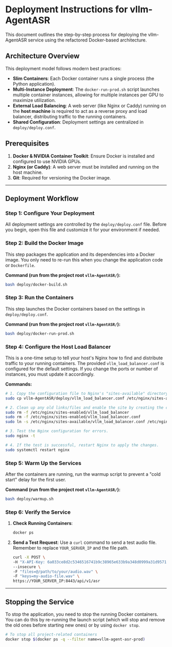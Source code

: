 # Deployment Instructions for vllm-AgentASR

This document outlines the step-by-step process for deploying the vllm-AgentASR service using the refactored Docker-based architecture.

## Architecture Overview

This deployment model follows modern best practices:
- **Slim Containers**: Each Docker container runs a single process (the Python application).
- **Multi-Instance Deployment**: The `docker-run-prod.sh` script launches multiple container instances, allowing for multiple instances per GPU to maximize utilization.
- **External Load Balancing**: A web server (like Nginx or Caddy) running on the **host machine** is required to act as a reverse proxy and load balancer, distributing traffic to the running containers.
- **Shared Configuration**: Deployment settings are centralized in `deploy/deploy.conf`.

## Prerequisites

1.  **Docker & NVIDIA Container Toolkit**: Ensure Docker is installed and configured to use NVIDIA GPUs.
2.  **Nginx (or Caddy)**: A web server must be installed and running on the host machine.
3.  **Git**: Required for versioning the Docker image.

---

## Deployment Workflow

### Step 1: Configure Your Deployment

All deployment settings are controlled by the `deploy/deploy.conf` file. Before you begin, open this file and customize it for your environment if needed.

### Step 2: Build the Docker Image

This step packages the application and its dependencies into a Docker image. You only need to re-run this when you change the application code or `Dockerfile`.

**Command (run from the project root `vllm-AgentASR/`):**
```bash
bash deploy/docker-build.sh
```

### Step 3: Run the Containers

This step launches the Docker containers based on the settings in `deploy/deploy.conf`.

**Command (run from the project root `vllm-AgentASR/`):**
```bash
bash deploy/docker-run-prod.sh
```

### Step 4: Configure the Host Load Balancer

This is a one-time setup to tell your host's Nginx how to find and distribute traffic to your running containers. The provided `vllm_load_balancer.conf` is configured for the default settings. If you change the ports or number of instances, you must update it accordingly.

**Commands:**
```bash
# 1. Copy the configuration file to Nginx's "sites-available" directory.
sudo cp vllm-AgentASR/deploy/vllm_load_balancer.conf /etc/nginx/sites-available/

# 2. Clean up any old links/files and enable the site by creating the correct symbolic link.
sudo rm -f /etc/nginx/sites-enabled/vllm_load_balancer
sudo rm -f /etc/nginx/sites-enabled/vllm_load_balancer.conf
sudo ln -s /etc/nginx/sites-available/vllm_load_balancer.conf /etc/nginx/sites-enabled/vllm_load_balancer

# 3. Test the Nginx configuration for errors.
sudo nginx -t

# 4. If the test is successful, restart Nginx to apply the changes.
sudo systemctl restart nginx
```

### Step 5: Warm Up the Services

After the containers are running, run the warmup script to prevent a "cold start" delay for the first user.

**Command (run from the project root `vllm-AgentASR/`):**
```bash
bash deploy/warmup.sh
```

### Step 6: Verify the Service

1.  **Check Running Containers**:
    ```bash
    docker ps
    ```

2.  **Send a Test Request**:
    Use a `curl` command to send a test audio file. Remember to replace `YOUR_SERVER_IP` and the file path.
    ```bash
    curl -X POST \
    -H "X-API-Key: 6a033ce8d2c5346516741b9c38965e633b9a348d0999a31d957141e11d572f57" \
    --insecure \
    -F "files=@/path/to/your/audio.wav" \
    -F "keys=my-audio-file.wav" \
    https://YOUR_SERVER_IP:8443/api/v1/asr
    ```

---

## Stopping the Service

To stop the application, you need to stop the running Docker containers. You can do this by re-running the launch script (which will stop and remove the old ones before starting new ones) or by using `docker stop`.
```bash
# To stop all project-related containers
docker stop $(docker ps -q --filter name=vllm-agent-asr-prod)
```
